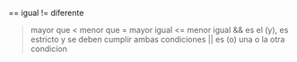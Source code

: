 == igual
!= diferente
> mayor que
< menor que
>= mayor igual
<= menor igual
&& es el (y), es estricto y se deben cumplir ambas condiciones
|| es (o) una o la otra condicion 